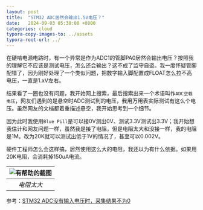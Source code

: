 ```yaml
---
layout: post
title:  "STM32 ADC居然会输出1.5V电压？"
date:   2024-09-03 05:30:00 +0800
categories: cloud
typora-copy-images-to: ../assets
typora-root-url: ../
---
```


在硬啃电源电路时，有一个异常是作为ADC1的管脚PA0居然会输出电压？按照我的理解它不应该是测试电压，怎么还会输出？这不成了监守自盗。我一度怀疑管脚配错了，因为刚好处理了一个类似问题，把数字输入脚配置成FLOAT怎么拉不高电压，一直是1.xV左右。

结果看了一圈也没有问题，我开始网上搜索，最后搜索出来一个术语叫作`ADC空载电压`，网友们遇到的是悬空时ADC测试到的电压，我用万用表实际测试有这么个电压。虽然网友的文档都着重描述悬空，我开始思考到一个细节。

因为此时我使用`Blue Pill`是可以接0V测出0V、测试3.3V测试出3.3V；我开始想我估计和网友问题一样，虽然我是接了电阻，但是电阻太大和没接一样，我的电阻是1M。改为20K就可以测试出低于1V的情况了，甚至可以0.002V。

硬件工程师怎么会这样搞，居然使用这么大的电阻，我还以为有什么依据。如果用20K电阻，会消耗掉150uA电流。


| ![有帮助的截图](/assets/微信截图_20240903054006.png) |
| :----------------------------------------: |
|          *电阻太大*          |

参考：[STM32 ADC没有输入电压时，采集结果不为0][1]

[1]: https://blog.csdn.net/u014448875/article/details/117298783